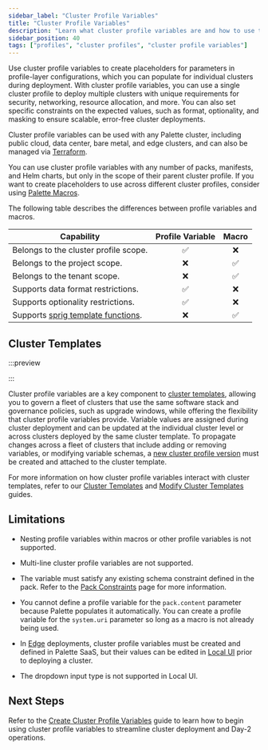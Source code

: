 ```yaml
---
sidebar_label: "Cluster Profile Variables"
title: "Cluster Profile Variables"
description: "Learn what cluster profile variables are and how to use them."
sidebar_position: 40
tags: ["profiles", "cluster profiles", "cluster profile variables"]
---
```


Use cluster profile variables to create placeholders for parameters in profile-layer configurations, which you can
populate for individual clusters during deployment. With cluster profile variables, you can use a single cluster profile
to deploy multiple clusters with unique requirements for security, networking, resource allocation, and more. You can
also set specific constraints on the expected values, such as format, optionality, and masking to ensure scalable,
error-free cluster deployments.

Cluster profile variables can be used with any Palette cluster, including public cloud, data center, bare metal, and
edge clusters, and can also be managed via
[Terraform](https://registry.terraform.io/providers/spectrocloud/spectrocloud/latest/docs).

You can use cluster profile variables with any number of packs, manifests, and Helm charts, but only in the scope of
their parent cluster profile. If you want to create placeholders to use across different cluster profiles, consider
using [Palette Macros](../../../../clusters/cluster-management/macros.md).

The following table describes the differences between profile variables and macros.

| **Capability**                                                             | **Profile Variable** | **Macro** |
| -------------------------------------------------------------------------- | :------------------: | :-------: |
| Belongs to the cluster profile scope.                                      |          ✅          |    ❌     |
| Belongs to the project scope.                                              |          ❌          |    ✅     |
| Belongs to the tenant scope.                                               |          ❌          |    ✅     |
| Supports data format restrictions.                                         |          ✅          |    ❌     |
| Supports optionality restrictions.                                         |          ✅          |    ❌     |
| Supports [sprig template functions](https://masterminds.github.io/sprig/). |          ❌          |    ✅     |

## Cluster Templates

:::preview

:::

Cluster profile variables are a key component to
[cluster templates](../../../../cluster-templates/cluster-templates.md), allowing you to govern a fleet of clusters that
use the same software stack and governance policies, such as upgrade windows, while offering the flexibility that
cluster profile variables provide. Variable values are assigned during cluster deployment and can be updated at the
individual cluster level or across clusters deployed by the same cluster template. To propagate changes across a fleet
of clusters that include adding or removing variables, or modifying variable schemas, a
[new cluster profile version](../../modify-cluster-profiles/version-cluster-profile.md) must be created and attached to
the cluster template.

For more information on how cluster profile variables interact with cluster templates, refer to our
[Cluster Templates](../../../../cluster-templates/cluster-templates.md#cluster-profile-variables) and
[Modify Cluster Templates](../../../../cluster-templates/modify-cluster-templates.md) guides.

## Limitations

- Nesting profile variables within macros or other profile variables is not supported.

- Multi-line cluster profile variables are not supported.

- The variable must satisfy any existing schema constraint defined in the pack. Refer to the
  [Pack Constraints](../../../../registries-and-packs/pack-constraints.md) page for more information.

- You cannot define a profile variable for the `pack.content` parameter because Palette populates it automatically. You
  can create a profile variable for the `system.uri` parameter so long as a macro is not already being used.

- In [Edge](../../../../clusters/edge/edge.md) deployments, cluster profile variables must be created and defined in
  Palette SaaS, but their values can be edited in [Local UI](../../../../clusters/edge/local-ui/local-ui.md) prior to
  deploying a cluster.

- The dropdown input type is not supported in Local UI.

## Next Steps

Refer to the [Create Cluster Profile Variables](./create-cluster-profile-variables.md) guide to learn how to begin using
cluster profile variables to streamline cluster deployment and Day-2 operations.
